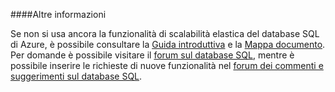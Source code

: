 ####Altre informazioni

Se non si usa ancora la funzionalità di scalabilità elastica del database SQL di Azure, è possibile consultare la [Guida introduttiva](./sql-database-elastic-scale-get-started.md) e la [Mappa documento](./sql-database-elastic-scale-documentation-map.md).  Per domande è possibile visitare il [forum sul database SQL](http://social.msdn.microsoft.com/forums/azure/it-it/home?forum=ssdsgetstarted), mentre è possibile inserire le richieste di nuove funzionalità nel [forum dei commenti e suggerimenti sul database SQL](http://feedback.azure.com/forums/217321-sql-database).
<!--HONumber=42-->
